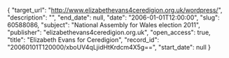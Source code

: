 {
  "target_url": "http://www.elizabethevans4ceredigion.org.uk/wordpress/", 
  "description": "", 
  "end_date": null, 
  "date": "2006-01-01T12:00:00", 
  "slug": 60588086, 
  "subject": "National Assembly for Wales election 2011", 
  "publisher": "elizabethevans4ceredigion.org.uk", 
  "open_access": true, 
  "title": "Elizabeth Evans for Ceredigion", 
  "record_id": "20060101T120000/xboUV4qLjidHtKrdcm4X5g==", 
  "start_date": null
}


